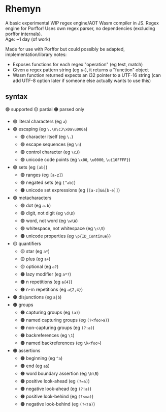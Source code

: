 # Rhemyn
A basic experimental WIP regex engine/AOT Wasm compiler in JS. Regex engine for Porffor! Uses own regex parser, no dependencies (excluding porffor internals). <br>
Age: ~1 day (of work)

Made for use with Porffor but could possibly be adapted, implementation/library notes:
- Exposes functions for each regex "operation" (eg test, match)
- Given a regex pattern string (eg `a+`), it returns a "function" object
- Wasm function returned expects an i32 pointer to a UTF-16 string (can add UTF-8 option later if someone else actually wants to use this)

## syntax
🟢 supported 🟡 partial 🟠 parsed only

- 🟢 literal characters (eg `a`)
- 🟢 escaping (eg `\.\n\cJ\x0a\u000a`)
  - 🟢 character itself (eg `\.`)
  - 🟢 escape sequences (eg `\n`)
  - 🟢 control character (eg `\cJ`)
  - 🟢 unicode code points (eg `\x00`, `\u0000`, `\u{10FFFF}`)
- 🟢 sets (eg `[ab]`)
  - 🟢 ranges (eg `[a-z]`)
  - 🟢 negated sets (eg `[^ab]`)
  - 🟠 unicode set expressions (eg `[[a-z]&&[b-e]]`)
- 🟢 metacharacters
  - 🟢 dot (eg `a.b`)
  - 🟢 digit, not digit (eg `\d\D`)
  - 🟢 word, not word (eg `\w\W`)
  - 🟢 whitespace, not whitespace (eg `\s\S`)
  - 🟠 unicode properties (eg `\p{ID_Continue}`)
- 🟡 quantifiers
  - 🟡 star (eg `a*`)
  - 🟡 plus (eg `a+`)
  - 🟡 optional (eg `a?`)
  - 🟠 lazy modifier (eg `a*?`)
  - 🟠 n repetitions (eg `a{4}`)
  - 🟠 n-m repetitions (eg `a{2,4}`)
- 🟠 disjunctions (eg `a|b`)
- 🟠 groups
  - 🟠 capturing groups (eg `(a)`)
  - 🟠 named capturing groups (eg `(?<foo>a)`)
  - 🟠 non-capturing groups (eg `(?:a)`)
  - 🟠 backreferences (eg `\1`)
  - 🟠 named backreferences (eg `\k<foo>`)
- 🟠 assertions
  - 🟠 beginning (eg `^a`)
  - 🟠 end (eg `a$`)
  - 🟠 word boundary assertion (eg `\b\B`)
  - 🟠 positive look-ahead (eg `(?=a)`)
  - 🟠 negative look-ahead (eg `(?!a)`)
  - 🟠 positive look-behind (eg `(?<=a)`)
  - 🟠 negative look-behind (eg `(?<!a)`)
